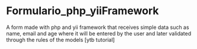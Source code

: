 # Formulario_php_yiiFramework
A form made with php and yii framework that receives simple data such as name, email and age where it will be entered by the user and later validated through the rules of the models [ytb tutorial]
